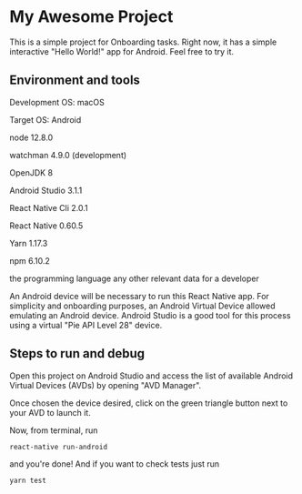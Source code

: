 # My Awesome Project

This is a simple project for Onboarding tasks. Right now, it has a simple interactive "Hello World!" app for Android. Feel free to try it. 
 
## Environment and tools 

Development OS: macOS

Target OS: Android

node 12.8.0

watchman 4.9.0 (development)

OpenJDK 8

Android Studio 3.1.1

React Native Cli 2.0.1

React Native 0.60.5

Yarn 1.17.3

npm 6.10.2


the programming language 
any other relevant data for a developer

An Android device will be necessary to run this React Native app. For simplicity and onboarding purposes, an Android Virtual Device allowed emulating an Android device. Android Studio is a good tool for this process using a virtual "Pie API Level 28" device.  

## Steps to run and debug 

Open this project on Android Studio and access the list of available Android Virtual Devices (AVDs) by opening "AVD Manager". 

Once chosen the device desired, click on the green triangle button next to your AVD to launch it.

Now, from terminal, run

```
react-native run-android
```

and you're done! And if you want to check tests just run

```
yarn test
```
